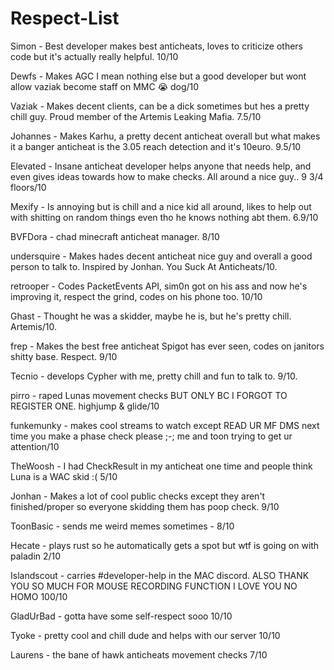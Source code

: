 # Respect-List

Simon - Best developer makes best anticheats, loves to criticize others code but it's actually really helpful. 10/10

Dewfs - Makes AGC I mean nothing else but a good developer but wont allow vaziak become staff on MMC :sob: dog/10

Vaziak - Makes decent clients, can be a dick sometimes but hes a pretty chill guy. Proud member of the Artemis Leaking Mafia. 7.5/10

Johannes - Makes Karhu, a pretty decent anticheat overall but what makes it a banger anticheat is the 3.05 reach detection and it's 10euro. 9.5/10

Elevated - Insane anticheat developer helps anyone that needs help, and even gives ideas towards how to make checks. All around a nice guy.. 9 3/4 floors/10

Mexify - Is annoying but is chill and a nice kid all around, likes to help out with shitting on random things even tho he knows nothing abt them. 6.9/10

BVFDora - chad minecraft anticheat manager. 8/10

undersquire - Makes hades decent anticheat nice guy and overall a good person to talk to. Inspired by Jonhan. You Suck At Anticheats/10.

retrooper - Codes PacketEvents API, sim0n got on his ass and now he's improving it, respect the grind, codes on his phone too. 10/10

Ghast - Thought he was a skidder, maybe he is, but he's pretty chill. Artemis/10.

frep - Makes the best free anticheat Spigot has ever seen, codes on janitors shitty base. Respect. 9/10

Tecnio - develops Cypher with me, pretty chill and fun to talk to. 9/10.

pirro - raped Lunas movement checks BUT ONLY BC I FORGOT TO REGISTER ONE. highjump & glide/10

funkemunky - makes cool streams to watch except READ UR MF DMS next time you make a phase check please ;-; me and toon trying to get ur attention/10

TheWoosh - I had CheckResult in my anticheat one time and people think Luna is a WAC skid :( 5/10

Jonhan - Makes a lot of cool public checks except they aren't finished/proper so everyone skidding them has poop check. 9/10

ToonBasic - sends me weird memes sometimes - 8/10

Hecate - plays rust so he automatically gets a spot but wtf is going on with paladin 2/10

Islandscout - carries #developer-help in the MAC discord. ALSO THANK YOU SO MUCH FOR MOUSE RECORDING FUNCTION I LOVE YOU NO HOMO 100/10

GladUrBad - gotta have some self-respect sooo 10/10

Tyoke - pretty cool and chill dude and helps with our server 10/10

Laurens - the bane of hawk anticheats movement checks 7/10





